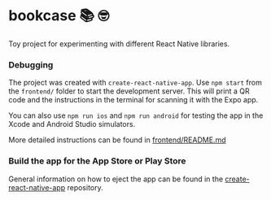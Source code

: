 # bookcase 📚 🤓
Toy project for experimenting with different React Native libraries.

### Debugging

The project was created with `create-react-native-app`. Use `npm start` from the `frontend/`
folder to start the development server. This will print a QR code and the instructions
in the terminal for scanning it with the Expo app.

You can also use `npm run ios` and `npm run android` for testing the app in the
Xcode and Android Studio simulators.

More detailed instructions can be found in [frontend/README.md](./frontend/README.md)

### Build the app for the App Store or Play Store

General information on how to eject the app can be found in the [create-react-native-app](https://github.com/react-community/create-react-native-app/blob/master/EJECTING.md)
repository.
